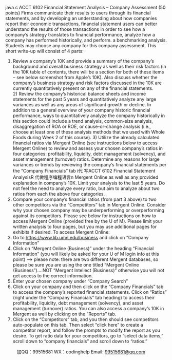 java c
ACCT 6102 Financial Statement Analysis – Company Assessment (50 points)
Firms communicate their results to users through its financial statements, and by developing an understanding about how companies report their economic transactions, financial statement users can better understand the results of those transactions in order to see how a company’s strategy translates to financial performance, analyze how a company has performed historically, and perform. a benchmarking analysis. Students may choose any company for this company assessment. This short write-up will consist of 4 parts:
1) Review a company’s 10K and provide a summary of the company’s background and overall business strategy as well as their risk factors (in the 10K table of contents, there will be a section for both of these items – see below screenshot from Apple’s 10K). Also discuss whether the company’s business strategy and risk factors discussed in the 10K are currently quantitatively present on any of the financial statements.
2) Review the company’s historical balance sheets and income statements for the past 5 years and quantitatively analyze any large variances as well as any areas of significant growth or decline. In addition to a general overview of your company historic financial performance, ways to quantitatively analyze the company historically in this section could include a trend analysis, common-size analysis, disaggregation of ROA or ROE, or cause-or-change analysis (i.e., choose at least one of these analysis methods that we used with Whole Foods during Week 2 of this course).
3) Utilize the already calculated financial ratios via Mergent Online (see instructions below to access Mergent Online) to review and assess your chosen company’s ratios in four categories: profitability, liquidity, debt management (solvency), and asset management (turnover) ratios. Determine any reasons for large variances or trends by reviewing the company’s financial statements per the “Company Financials” tab i代 写ACCT 6102 Financial Statement AnalysisR
代做程序编程语言n Mergent Online as well as any provided explanation in company’s 10K. Limit your analysis to the last 5 years. Do not feel the need to analyze every ratio, but aim to analyze about two ratios from each the above four categories.
4) Compare your company’s financial ratios (from part 3 above) to two other competitors via the “Competitors” tab in Mergent Online. Consider why your chosen company may be underperforming or overperforming against its competitors.
Please see below for instructions on how to access Mergent Online (provided free by the U of M). Please limit your written analysis to four pages, but you may use additional pages for exhibits if desired.
To access Mergent Online: 
1) Go to https://www.lib.umn.edu/business and click on “Company Information”
2) Click on “Mergent Online (Business)” under the heading “Financial Information” (you will likely be asked for your U of M login info at this point) --> please note: there are two different Mergent databases, so please be sure you are using the one titled “Mergent Online (Business”)….NOT “Mergent Intellect (Business)” otherwise you will not get access to the correct information.
3) Enter your chosen company under “Company Search”
4) Click on your company and then click on the “Company Financials” tab to access the company’s reported financial statements. Click on “Ratios” (right under the “Company Financials” tab heading) to access their profitability, liquidity, debt management (solvency), and asset management (turnover) ratios. You can also access a company’s 10K in Mergent as well by clicking on the “Reports” tab.
5) Click on the “Competitors” tab, and you then should see competitors auto-populate on this tab. Then select “click here” to create a competitor report, and follow the prompts to modify the report as you desire. To get ratio data for your competitors, go to “select data items,” scroll down to “company financials” and scroll down to “ratios.”



         
加QQ：99515681  WX：codinghelp  Email: 99515681@qq.com
